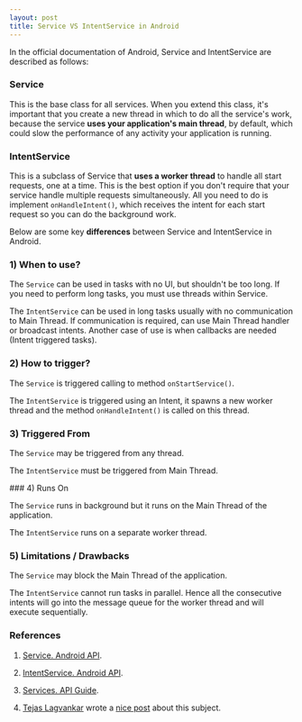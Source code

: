 ```yaml
---
layout: post
title: Service VS IntentService in Android
---
```


In the official documentation of Android, Service and IntentService are described as follows:

### Service

This is the base class for all services. When you extend this class, it's important that you create a new thread in which to do all the service's work, because the service **uses your application's main thread**, by default, which could slow the performance of any activity your application is running.

### IntentService

This is a subclass of Service that **uses a worker thread** to handle all start requests, one at a time. This is the best option if you don't require that your service handle multiple requests simultaneously. All you need to do is implement `onHandleIntent()`, which receives the intent for each start request so you can do the background work.

Below are some key **differences** between Service and IntentService in Android.

### 1) When to use?

The `Service` can be used in tasks with no UI, but shouldn't be too long. If you need to perform long tasks, you must use threads within Service.

The `IntentService` can be used in long tasks usually with no communication to Main Thread. If communication is required, can use Main Thread handler or broadcast intents. Another case of use is when callbacks are needed (Intent triggered tasks).

### 2) How to trigger?

The `Service` is triggered calling to method `onStartService()`.

The `IntentService` is triggered using an Intent, it spawns a new worker thread and the method `onHandleIntent()` is called on this thread.

### 3) Triggered From

The `Service` may be triggered from any thread.

The `IntentService` must be triggered from Main Thread.

### 4) Runs On

The `Service` runs in background but it runs on the Main Thread of the application.

The `IntentService` runs on a separate worker thread.

### 5) Limitations / Drawbacks

The `Service` may block the Main Thread of the application.

The `IntentService` cannot run tasks in parallel. Hence all the consecutive intents will go into the message queue for the worker thread and will execute sequentially.

### References

1. [Service. Android API](http://developer.android.com/reference/android/app/Service.html).

2. [IntentService. Android API](http://developer.android.com/reference/android/app/IntentService.html).

3. [Services. API Guide](http://developer.android.com/guide/components/services.html).

4. [Tejas Lagvankar](https://plus.google.com/113624528637645978412/posts) wrote a [nice post](http://techtej.blogspot.com.es/2011/03/android-thread-constructspart-4.html) about this subject.